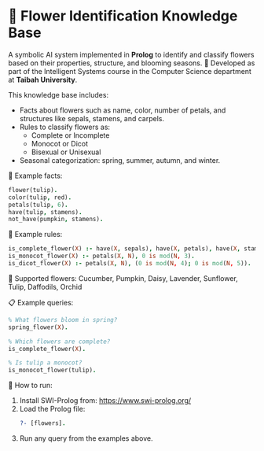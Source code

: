 # 🌸 Flower Identification Knowledge Base

A symbolic AI system implemented in **Prolog** to identify and classify flowers based on their properties, structure, and blooming seasons. 🧠 Developed as part of the Intelligent Systems course in the Computer Science department at **Taibah University**.

This knowledge base includes:
- Facts about flowers such as name, color, number of petals, and structures like sepals, stamens, and carpels.
- Rules to classify flowers as:
  - Complete or Incomplete
  - Monocot or Dicot
  - Bisexual or Unisexual
- Seasonal categorization: spring, summer, autumn, and winter.

🧠 Example facts:

```prolog
flower(tulip).
color(tulip, red).
petals(tulip, 6).
have(tulip, stamens).
not_have(pumpkin, stamens).
```

🧠 Example rules:

```prolog
is_complete_flower(X) :- have(X, sepals), have(X, petals), have(X, stamens), have(X, carpels).
is_monocot_flower(X) :- petals(X, N), 0 is mod(N, 3).
is_dicot_flower(X) :- petals(X, N), (0 is mod(N, 4); 0 is mod(N, 5)).
```

🌼 Supported flowers:
Cucumber, Pumpkin, Daisy, Lavender, Sunflower, Tulip, Daffodils, Orchid

📋 Example queries:

```prolog
% What flowers bloom in spring?
spring_flower(X).

% Which flowers are complete?
is_complete_flower(X).

% Is tulip a monocot?
is_monocot_flower(tulip).
```

🔧 How to run:
1. Install SWI-Prolog from: https://www.swi-prolog.org/
2. Load the Prolog file:
   ```prolog
   ?- [flowers].
   ```
3. Run any query from the examples above.
